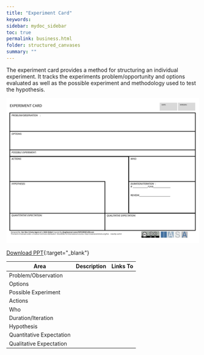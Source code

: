 ```yaml
---
title: "Experiment Card"
keywords: 
sidebar: mydoc_sidebar
toc: true
permalink: business.html
folder: structured_canvases
summary: ""
---
```


The experiment card provides a method for structuring an individual experiment. It tracks the experiments problem/opportunity and options evaluated as well as the possible experiment and methodology used to test the hypothesis.

![image001](media/experiment_card001.svg)

[Download PPT](media/ppt/experiment_card.ppt){:target="_blank"}

| Area | Description | Links To |
| --- | --- | --- |
| Problem/Observation |   |   |
| Options |   |   |
| Possible Experiment |   |   |
| Actions |   |   |
| Who |   |   |
| Duration/Iteration |   |   |
| Hypothesis |   |   |
| Quantitative Expectation |   |   |
| Qualitative Expectation |   |   |